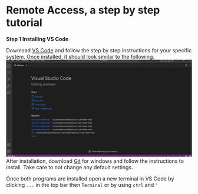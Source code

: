 # Remote Access, a step by step tutorial

**Step 1 Installing VS Code**

Download [VS Code](https://code.visualstudio.com/) and follow the step by step instructions for your specific system. Once installed, it should look similar to the following. ![Image](openvs.png)
After installation, download [Git](https://gitforwindows.org/) for windows and follow the instructions to install. Take care to not change any default settings.

Once both programs are installed open a new terminal in VS Code by clicking `...` in the top bar then `Terminal` or by using `ctrl` and `'`
